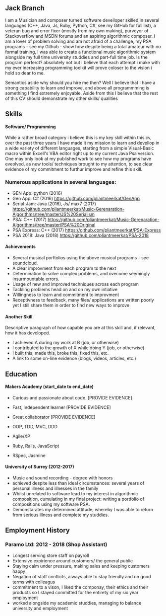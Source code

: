 ## Jack Branch

I am a Musician and composer turned software develloper skilled in several languages (C++, Java, Js, Ruby, Python, C#, see my GitHub for full list), a veteran bug and error fixer (mostly from my own making), purveyor of Stackoverflow and MSDN forums and an aspiring algorithmic composer. I am a lover of problem solving and am not afraid of a challenge, my PSA programs - see my Github - show how despite being a total amateur with no formal training, i was able to create a functional music algorithmic system alongside my full time university studdies and  part-full time job. Is the program perferct? absolutely not but i believe that each attempt i make with my ever increasing programming toolkit will prove coloser to the vision i hold so dear to me.

Semantics aside why should you hire me then? Well I believe that I have a strong capability to learn and improve, and above all programmming is something I find extremely enjoyable. Aside from this I believe that the rest of this CV should demonstrate my other skills/ qualities

## Skills

#### Software/ Programming

While a rather broad category i believe this is my key skill within this cv, over the past three years I have made it my mission to learn and devellop in a wide variety of different languages, starting from a simple Visual-Basic macro within Excell's VBA editor right up to my current Java Psa version. One may only look at my published work to see how my programs have eveolved, as new tools/ techniques brought to my attention, to see clear evidence of my commitment to furthur improve and refine this skill.

### Numerous applications in several languages:

  - GEN App: python (2016)
  - Gen App: C# (2016) https://github.com/pliantmeerkat/GenApp
  - Serial-Jam: Java (2016), Js/ max7 (2017) https://github.com/pliantmeerkat/Music-Gerenaration-Algorithms/tree/master/JS%20Serialism
  - PSA: C++ (2017) https://github.com/pliantmeerkat/Music-Gerenaration-Algorithms/tree/master/PSA%20Original
  - PSA Express: C++ (2017) https://github.com/pliantmeerkat/PSA-Express
  - PSA 2018: Java (2018) https://github.com/pliantmeerkat/PSA-2018

#### Achievements

  - Several musical porftolios using the above musical programs - see soundcloud. 
  - A clear improvment from each program to the next
  - Determination to solve complex problems, and ovecome seemingly insurmountable errors.
  - Usage of new and improved techniques across each program
  - Tackling problems head on and on my own intiative
  - Willingness to learn and commitment to improvment
  - Receptivness to feedback, many files/ applications are written poorly yet I still share them in order to find new ways to      improve                         

#### Another Skill

Descriptive paragraph of how capable you are at this skill and, if relevant, how it has developed.

- I achieved A during my work at B (job, or otherwise)
- I contributed to the growth of X while doing Y (job, or otherwise)
- I built this, made this, broke this, fixed this, etc.
- A link to some on-line evidence (blogs, videos, articles, etc.)

## Education

#### Makers Academy (start_date to end_date)

- Curious and passionate about code. [PROVIDE EVIDENCE]
- Fast, independent learner [PROVIDE EVIDENCE]
- Great collaborator [PROVIDE EVIDENCE]

- OOP, TDD, MVC, DDD
- Agile/XP
- Ruby, Rails, JavaScript
- RSpec, Jasmine


#### University of Surrey (2012-2017)

- Music and sound recording - degree with honors
- achieved despite less than ideal circumstances: several years of personal illness and illnesses in the family
- Whilst unrelated to software lead to my interest in algorithmic composition, cumulating in my final project: writing a   portfolio of compositions using my software PSA.
- Demonstarates my determined attitude, whereby I was able to return from serious illness and complete my studdies.

## Employment History

### Paramo Ltd: 2012 - 2018 (Shop Assistant)

- Longest serving store staff on payroll
- Extensive expirience around customers/ the general public
- Staying calm under pressure, making sales and keeping customers happy
- Negation of staff conflicts, always able to stay friendly and on good terms with colleagus
- commitment to a vison, I liked the componay, their ethics and their products so I stayed committed for the entirety of my
six year employment
- worked alongside my academic studdies, managing to balance university and employment
